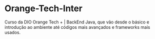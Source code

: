 # Orange-Tech-Inter
Curso da DIO Orange Tech + | BackEnd Java,  que vão desde o básico e introdução ao ambiente até códigos mais avançados e frameworks mais usados.
